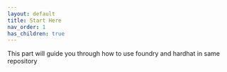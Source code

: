 ```yaml
---
layout: default
title: Start Here
nav_order: 1
has_children: true
---
```


This part will guide you through how to use foundry and hardhat in same repository
